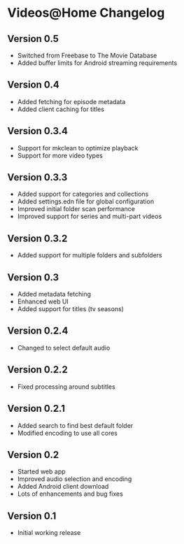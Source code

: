 # Videos@Home Changelog

## Version 0.5

* Switched from Freebase to The Movie Database
* Added buffer limits for Android streaming requirements

## Version 0.4

* Added fetching for episode metadata
* Added client caching for titles

## Version 0.3.4

* Support for mkclean to optimize playback
* Support for more video types

## Version 0.3.3

* Added support for categories and collections
* Added settings.edn file for global configuration
* Improved initial folder scan performance
* Improved support for series and multi-part videos

## Version 0.3.2

* Added support for multiple folders and subfolders

## Version 0.3

* Added metadata fetching
* Enhanced web UI
* Added support for titles (tv seasons)

## Version 0.2.4

* Changed to select default audio

## Version 0.2.2

* Fixed processing around subtitles

## Version 0.2.1

* Added search to find best default folder
* Modified encoding to use all cores

## Version 0.2

* Started web app
* Improved audio selection and encoding
* Added Android client download
* Lots of enhancements and bug fixes

## Version 0.1

* Initial working release
